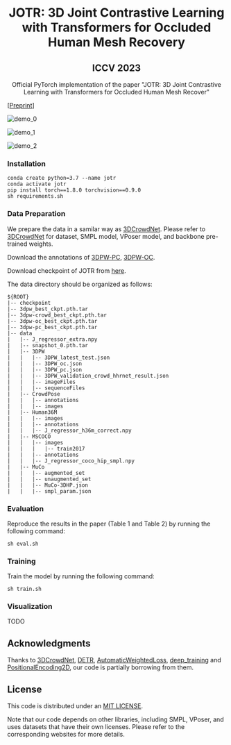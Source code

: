 <p align="center">

  <h1 align="center">JOTR: 3D Joint Contrastive Learning with Transformers for Occluded Human Mesh Recovery 
    
  </h1>
  <h2 align="center">ICCV 2023</h2>
 <div align="center">Official PyTorch implementation of the paper "JOTR: 3D Joint Contrastive Learning with Transformers for Occluded Human Mesh Recover" </div>
 <div align="center">
  </div>
</p>
<p float="center">
  <div align="center">
  </div>
</p>

[[Preprint](https://arxiv.org/abs/2307.16377)]

![demo_0](demo/demo_0.gif)

![demo_1](demo/demo_1.gif)

![demo_2](demo/demo_2.gif)

<!-- ### Code is coming soon -->



### Installation
```
conda create python=3.7 --name jotr
conda activate jotr
pip install torch==1.8.0 torchvision==0.9.0
sh requirements.sh
```
<!-- pip install -r requirements.txt -->


### Data Preparation

We prepare the data in a samilar way as [3DCrowdNet](https://github.com/hongsukchoi/3DCrowdNet_RELEASE/blob/main/assets/directory.md). Please refer to [3DCrowdNet](https://github.com/hongsukchoi/3DCrowdNet_RELEASE/blob/main/assets/directory.md) for dataset, SMPL model, VPoser model, and backbone pre-trained weights.

Download the annotations of [3DPW-PC](https://drive.google.com/file/d/1xzZvUj1lR1ECbzUI4JOooC_r2LF6Qs5m/view?usp=sharing), [3DPW-OC](https://drive.google.com/file/d/1IPE8Yw7ysd97Uv6Uw24el1yRs2r_HtCR/view?usp=sharing).

Download checkpoint of JOTR from [here](https://drive.google.com/drive/folders/1kJe34jWKlQh14M4reptgdnXVg8Egle19?usp=sharing).

The data directory should be organized as follows:

```  
${ROOT}  
|-- checkpoint
|-- 3dpw_best_ckpt.pth.tar
|-- 3dpw-crowd_best_ckpt.pth.tar
|-- 3dpw-oc_best_ckpt.pth.tar
|-- 3dpw-pc_best_ckpt.pth.tar
|-- data 
|   |-- J_regressor_extra.npy 
|   |-- snapshot_0.pth.tar
|   |-- 3DPW
|   |   |-- 3DPW_latest_test.json
|   |   |-- 3DPW_oc.json
|   |   |-- 3DPW_pc.json
|   |   |-- 3DPW_validation_crowd_hhrnet_result.json
|   |   |-- imageFiles
|   |   |-- sequenceFiles
|   |-- CrowdPose
|   |   |-- annotations
|   |   |-- images
|   |-- Human36M  
|   |   |-- images  
|   |   |-- annotations   
|   |   |-- J_regressor_h36m_correct.npy
|   |-- MSCOCO  
|   |   |-- images  
|   |   |   |-- train2017  
|   |   |-- annotations  
|   |   |-- J_regressor_coco_hip_smpl.npy
|   |-- MuCo  
|   |   |-- augmented_set  
|   |   |-- unaugmented_set  
|   |   |-- MuCo-3DHP.json
|   |   |-- smpl_param.json

```  

### Evaluation
Reproduce the results in the paper (Table 1 and Table 2) by running the following command:
```
sh eval.sh
```

### Training
Train the model by running the following command:

```
sh train.sh
```
### Visualization
TODO

<!-- ### Citation
```

``` -->

## Acknowledgments

Thanks to [3DCrowdNet](https://github.com/hongsukchoi/3DCrowdNet_RELEASE), [DETR](https://github.com/facebookresearch/detr), [AutomaticWeightedLoss](https://github.com/Mikoto10032/AutomaticWeightedLoss), [deep_training](https://github.com/ssbuild/deep_training) and [PositionalEncoding2D](https://github.com/wzlxjtu/PositionalEncoding2Dl), our code is partially borrowing from them.


## License

This code is distributed under an [MIT LICENSE](LICENSE).

Note that our code depends on other libraries, including SMPL, VPoser, and uses datasets that have their own licenses. Please refer to the corresponding websites for more details.

